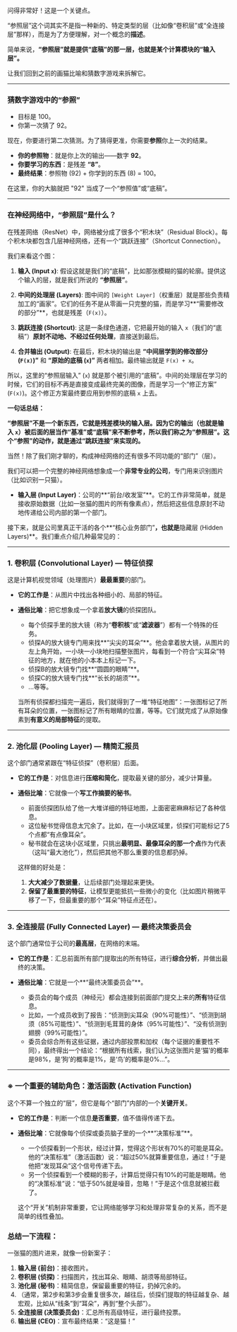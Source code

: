 问得非常好！这是一个关键点。

“参照层”这个词其实不是指一种新的、特定类型的层（比如像“卷积层”或“全连接层”那样），而是为了方便理解，对一个概念的**描述**。

简单来说，**“参照层”就是提供“底稿”的那一层，也就是某个计算模块的“输入层”。**

让我们回到之前的画猫比喻和猜数字游戏来拆解它。

---

### 猜数字游戏中的“参照”

*   目标是 100。
*   你第一次猜了 92。

现在，你要进行第二次猜测。为了猜得更准，你需要**参照**你上一次的结果。

*   **你的参照物**：就是你上次的输出——数字 **92**。
*   **你要学习的东西**：是残差 **“8”**。
*   **最终结果**：参照物 (92) + 你学到的东西 (8) = 100。

在这里，你的大脑就把 "92" 当成了一个“参照值”或“底稿”。

---

### 在神经网络中，“参照层”是什么？

在残差网络（ResNet）中，网络被分成了很多个“积木块”（Residual Block）。每个积木块都包含几层神经网络，还有一个“跳跃连接”（Shortcut Connection）。


我们来看这个图：

1.  **输入 (Input `x`)**: 假设这就是我们的“底稿”，比如那张模糊的猫的轮廓。提供这个输入的层，就是我们所说的 **“参照层”**。

2.  **中间的处理层 (Layers)**: 图中间的 `[Weight Layer]`（权重层）就是那些负责精加工的“画家”。它们的任务不是从零画一只完整的猫，而是学习**“需要修改的部分”**，也就是残差（`F(x)`）。

3.  **跳跃连接 (Shortcut)**: 这是一条绿色通道，它把最开始的输入 `x`（我们的“底稿”）**原封不动地、不经过任何处理**，直接送到最后。

4.  **合并输出 (Output)**: 在最后，积木块的输出是 **“中间层学到的修改部分 (`F(x)`)”** 和 **“原始的底稿 (`x`)”** 两者相加。最终输出就是 `F(x) + x`。

所以，这里的“参照层输入” (`x`) 就是那个被引用的“底稿”。中间的处理层在学习的时候，它们的目标不再是直接变成最终完美的图像，而是学习一个“修正方案” (`F(x)`)。这个修正方案最终要应用到参照的底稿 `x` 上去。

**一句话总结：**

**“参照层”不是一个新东西，它就是残差模块的输入层。因为它的输出（也就是输入 `x`）被后面的层当作“基准”或“底稿”来不断参考，所以我们称之为“参照层”。这个“参照”的动作，就是通过“跳跃连接”来实现的。**

当然！除了我们刚才聊的，构成神经网络的还有很多不同功能的“部门”（层）。

我们可以把一个完整的神经网络想象成一个**非常专业的公司**，专门用来识别图片（比如识别一只猫）。

*   **输入层 (Input Layer)**：公司的**“前台/收发室”**。它的工作非常简单，就是接收原始数据（比如一张猫的图片的所有像素点），然后把这些信息原封不动地传递给公司内部的第一个部门。

接下来，就是公司里真正干活的各个**“核心业务部门”**，也就是**隐藏层 (Hidden Layers)**。我们重点介绍几种最常见的：

---

### 1. 卷积层 (Convolutional Layer) — 特征侦探

这是计算机视觉领域（处理图片）**最最重要**的部门。

*   **它的工作是**：从图片中找出各种细小的、局部的特征。

*   **通俗比喻**：把它想象成一个拿着**放大镜**的侦探团队。
    *   每个侦探手里的放大镜（称为“**卷积核**”或“**滤波器**”）都有一个特殊的任务。
    *   侦探A的放大镜专门用来找**“尖尖的耳朵”**。他会拿着放大镜，从图片的左上角开始，一小块一小块地扫描整张图片，每看到一个符合“尖耳朵”特征的地方，就在他的小本本上标记一下。
    *   侦探B的放大镜专门找**“圆圆的眼睛”**。
    *   侦探C的放大镜专门找**“长长的胡须”**。
    *   ...等等。

    当所有侦探都扫描完一遍后，我们就得到了一堆“特征地图”：一张图标记了所有耳朵的位置，一张图标记了所有眼睛的位置，等等。它们就完成了从原始像素到**有意义的局部特征**的提取。


---

### 2. 池化层 (Pooling Layer) — 精简汇报员

这个部门通常紧跟在“特征侦探”（卷积层）后面。

*   **它的工作是**：对信息进行**压缩和简化**，提取最关键的部分，减少计算量。

*   **通俗比喻**：它就像一个**写工作摘要的秘书**。
    *   前面侦探团队给了他一大堆详细的特征地图，上面密密麻麻标记了各种信息。
    *   这位秘书觉得信息太冗余了。比如，在一小块区域里，侦探们可能标记了5个点都“有点像耳朵”。
    *   秘书就会在这块小区域里，只挑出**最明显、最像耳朵的那一个点**作为代表（这叫“最大池化”），然后把其他不那么重要的信息都扔掉。

    这样做的好处是：
    1.  **大大减少了数据量**，让后续部门处理起来更快。
    2.  **保留了最重要的特征**，让模型更能抵抗一些微小的变化（比如图片稍微平移了一下，但最重要的那个“耳朵”特征点还在）。

---

### 3. 全连接层 (Fully Connected Layer) — 最终决策委员会

这个部门通常位于公司的**最高层**，在网络的末端。

*   **它的工作是**：汇总前面所有部门提取出的所有特征，进行**综合分析**，并做出最终的决策。

*   **通俗比喻**：它就是一个**“最终决策委员会”**。
    *   委员会的每个成员（神经元）都会连接到前面部门提交上来的**所有**特征信息。
    *   比如，一个成员收到了报告：“侦测到尖耳朵（90%可能性）”、“侦测到胡须（85%可能性）”、“侦测到毛茸茸的身体（95%可能性）”、“没有侦测到翅膀（99%可能性）”。
    *   委员会综合所有这些证据，通过内部投票和加权（每个证据的重要性不同），最终得出一个结论：“根据所有线索，我们认为这张图片是‘猫’的概率是98%，是‘狗’的概率是1%，是‘鸟’的概率是0%...”。

---

### ※ 一个重要的辅助角色：激活函数 (Activation Function)

这个不算一个独立的“层”，但它是每个“部门”内部的一个**关键开关**。

*   **它的工作是**：判断一个信息**是否重要**，值不值得传递下去。

*   **通俗比喻**：它就像每个侦探或委员脑子里的一个**“决策标准”**。
    *   一个侦探看到一个形状，经过计算，觉得这个形状有70%的可能是耳朵。他的“决策标准”（激活函数）说：“超过50%就算重要信息，通过！”于是他把“发现耳朵”这个信号传递下去。
    *   另一个侦探看到一个模糊的影子，计算后觉得只有10%的可能是眼睛。他的“决策标准”说：“低于50%就是噪音，忽略！”于是这个信息就被拦截了。

    这个“开关”机制非常重要，它让网络能够学习和处理非常复杂的关系，而不是简单的线性叠加。

### 总结一下流程：

一张猫的图片进来，就像一份新案子：

1.  **输入层 (前台)**：接收图片。
2.  **卷积层 (侦探)**：扫描图片，找出耳朵、眼睛、胡须等局部特征。
3.  **池化层 (秘书)**：精简信息，保留最重要的特征，扔掉冗余的。
4.  （通常，第2步和第3步会重复很多次，越往后，侦探们提取的特征越复杂、越宏观，比如从“线条”到“耳朵”，再到“整个头部”）。
5.  **全连接层 (决策委员会)**：汇总所有高级特征，进行最终投票。
6.  **输出层 (CEO)**：宣布最终结果：“这是猫！”
